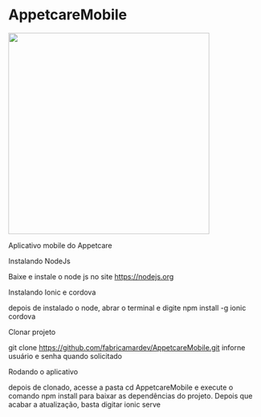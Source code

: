 # AppetcareMobile
<img src="./../assets/img/appetcare-logo.png" width="400" />

Aplicativo mobile do Appetcare

Instalando NodeJs

Baixe e instale o node js no site https://nodejs.org

Instalando Ionic e cordova

depois de instalado o node, abrar o terminal e digite npm install -g ionic cordova

Clonar projeto

git clone https://github.com/fabricamardev/AppetcareMobile.git inforne usuário e senha quando solicitado

Rodando o aplicativo

depois de clonado, acesse a pasta cd AppetcareMobile e execute o comando npm install para baixar as dependências do projeto. Depois que acabar a atualização, basta digitar ionic serve
